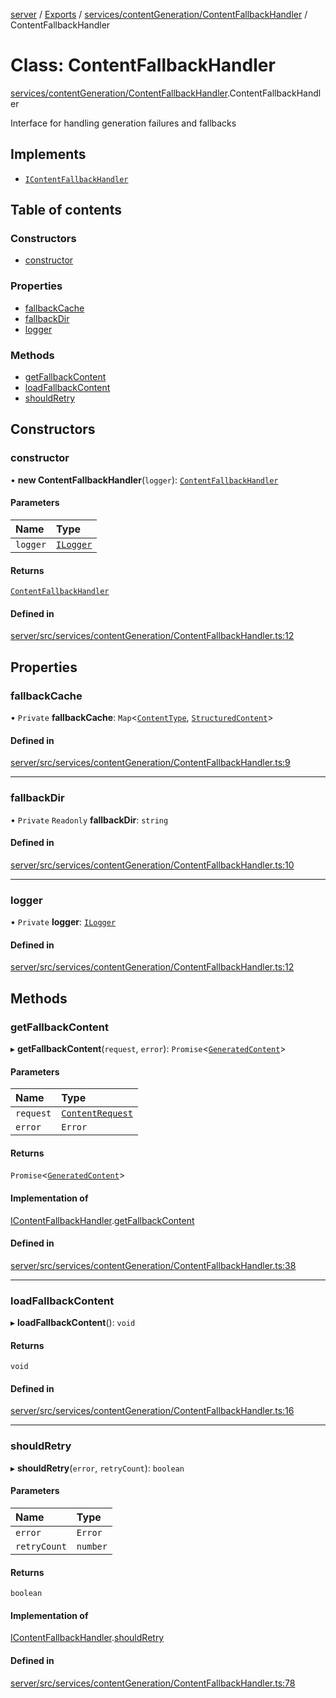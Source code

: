 [server](../README.md) / [Exports](../modules.md) / [services/contentGeneration/ContentFallbackHandler](../modules/services_contentGeneration_ContentFallbackHandler.md) / ContentFallbackHandler

# Class: ContentFallbackHandler

[services/contentGeneration/ContentFallbackHandler](../modules/services_contentGeneration_ContentFallbackHandler.md).ContentFallbackHandler

Interface for handling generation failures and fallbacks

## Implements

- [`IContentFallbackHandler`](../interfaces/services_contentGeneration_interfaces.IContentFallbackHandler.md)

## Table of contents

### Constructors

- [constructor](services_contentGeneration_ContentFallbackHandler.ContentFallbackHandler.md#constructor)

### Properties

- [fallbackCache](services_contentGeneration_ContentFallbackHandler.ContentFallbackHandler.md#fallbackcache)
- [fallbackDir](services_contentGeneration_ContentFallbackHandler.ContentFallbackHandler.md#fallbackdir)
- [logger](services_contentGeneration_ContentFallbackHandler.ContentFallbackHandler.md#logger)

### Methods

- [getFallbackContent](services_contentGeneration_ContentFallbackHandler.ContentFallbackHandler.md#getfallbackcontent)
- [loadFallbackContent](services_contentGeneration_ContentFallbackHandler.ContentFallbackHandler.md#loadfallbackcontent)
- [shouldRetry](services_contentGeneration_ContentFallbackHandler.ContentFallbackHandler.md#shouldretry)

## Constructors

### constructor

• **new ContentFallbackHandler**(`logger`): [`ContentFallbackHandler`](services_contentGeneration_ContentFallbackHandler.ContentFallbackHandler.md)

#### Parameters

| Name | Type |
| :------ | :------ |
| `logger` | [`ILogger`](../interfaces/types_ILogger.ILogger.md) |

#### Returns

[`ContentFallbackHandler`](services_contentGeneration_ContentFallbackHandler.ContentFallbackHandler.md)

#### Defined in

[server/src/services/contentGeneration/ContentFallbackHandler.ts:12](https://github.com/niklas-joh/french-learning-platform/blob/f88c80a984d39a715bd427891d156cc94cff3831/server/src/services/contentGeneration/ContentFallbackHandler.ts#L12)

## Properties

### fallbackCache

• `Private` **fallbackCache**: `Map`\<[`ContentType`](../modules/types_Content.md#contenttype), [`StructuredContent`](../modules/types_Content.md#structuredcontent)\>

#### Defined in

[server/src/services/contentGeneration/ContentFallbackHandler.ts:9](https://github.com/niklas-joh/french-learning-platform/blob/f88c80a984d39a715bd427891d156cc94cff3831/server/src/services/contentGeneration/ContentFallbackHandler.ts#L9)

___

### fallbackDir

• `Private` `Readonly` **fallbackDir**: `string`

#### Defined in

[server/src/services/contentGeneration/ContentFallbackHandler.ts:10](https://github.com/niklas-joh/french-learning-platform/blob/f88c80a984d39a715bd427891d156cc94cff3831/server/src/services/contentGeneration/ContentFallbackHandler.ts#L10)

___

### logger

• `Private` **logger**: [`ILogger`](../interfaces/types_ILogger.ILogger.md)

#### Defined in

[server/src/services/contentGeneration/ContentFallbackHandler.ts:12](https://github.com/niklas-joh/french-learning-platform/blob/f88c80a984d39a715bd427891d156cc94cff3831/server/src/services/contentGeneration/ContentFallbackHandler.ts#L12)

## Methods

### getFallbackContent

▸ **getFallbackContent**(`request`, `error`): `Promise`\<[`GeneratedContent`](../interfaces/types_Content.GeneratedContent.md)\>

#### Parameters

| Name | Type |
| :------ | :------ |
| `request` | [`ContentRequest`](../interfaces/types_Content.ContentRequest.md) |
| `error` | `Error` |

#### Returns

`Promise`\<[`GeneratedContent`](../interfaces/types_Content.GeneratedContent.md)\>

#### Implementation of

[IContentFallbackHandler](../interfaces/services_contentGeneration_interfaces.IContentFallbackHandler.md).[getFallbackContent](../interfaces/services_contentGeneration_interfaces.IContentFallbackHandler.md#getfallbackcontent)

#### Defined in

[server/src/services/contentGeneration/ContentFallbackHandler.ts:38](https://github.com/niklas-joh/french-learning-platform/blob/f88c80a984d39a715bd427891d156cc94cff3831/server/src/services/contentGeneration/ContentFallbackHandler.ts#L38)

___

### loadFallbackContent

▸ **loadFallbackContent**(): `void`

#### Returns

`void`

#### Defined in

[server/src/services/contentGeneration/ContentFallbackHandler.ts:16](https://github.com/niklas-joh/french-learning-platform/blob/f88c80a984d39a715bd427891d156cc94cff3831/server/src/services/contentGeneration/ContentFallbackHandler.ts#L16)

___

### shouldRetry

▸ **shouldRetry**(`error`, `retryCount`): `boolean`

#### Parameters

| Name | Type |
| :------ | :------ |
| `error` | `Error` |
| `retryCount` | `number` |

#### Returns

`boolean`

#### Implementation of

[IContentFallbackHandler](../interfaces/services_contentGeneration_interfaces.IContentFallbackHandler.md).[shouldRetry](../interfaces/services_contentGeneration_interfaces.IContentFallbackHandler.md#shouldretry)

#### Defined in

[server/src/services/contentGeneration/ContentFallbackHandler.ts:78](https://github.com/niklas-joh/french-learning-platform/blob/f88c80a984d39a715bd427891d156cc94cff3831/server/src/services/contentGeneration/ContentFallbackHandler.ts#L78)
